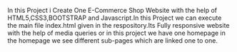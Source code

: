 In this Project i Create One E-Commerce Shop Website with the help of HTML5,CSS3,BOOTSTRAP and Javascript.In this Project we can execute the main file index.html given in the respository.Its Fully responsive website with the help of media queries or in this project we have one homepage in the homepage we see different sub-pages which are linked one to one.
